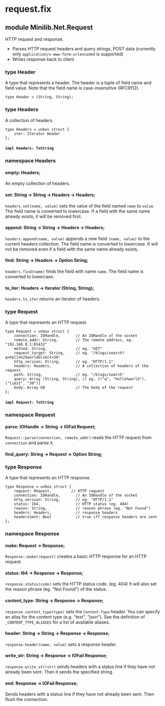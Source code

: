 # request.fix

## module Minilib.Net.Request

HTTP request and response.
- Parses HTTP request headers and query strings, POST data
(currently only `application/x-www-form-urlencoded` is supported)
- Writes response back to client

### type Header

A type that represents a header. The header is a tuple of field name and field value.
Note that the field name is case-insensitive (RFC9112).

```
type Header = (String, String);
```
### type Headers

A collection of headers.

```
type Headers = unbox struct {
    iter: Iterator Header
};
```
#### `impl Headers: ToString`

### namespace Headers

#### empty: Headers;

An empty collection of headers.

#### set: String -> String -> Headers -> Headers;

`headers.set(name, value)` sets the value of the field named `name` to `value`.
The field name is converted to lowercase.
If a field with the same name already exists, it will be removed first.

#### append: String -> String -> Headers -> Headers;

`headers.append(name, value)` appends a new field `(name, value)` to the current headers collection.
The field name is converted to lowercase.
It will not be removed even if a field with the same name already exists,

#### find: String -> Headers -> Option String;

`headers.find(name)` finds the field with name `name`.
The field name is converted to lowercase.

#### to_iter: Headers -> Iterator (String, String);

`headers.to_iter` returns an iterator of headers.

### type Request

A type that represents an HTTP request.

```
type Request = unbox struct {
    connection: IOHandle,       // An IOHandle of the socket
    remote_addr: String,        // The remote address, eg. "192.168.0.1:65432"
    method: String,             // eg. "GET"
    request_target: String,     // eg. "/blogs/search?q=hello%25world&limit=30"
    http_version: String,       // eg. "HTTP/1.1"
    headers: Headers,           // A collection of headers of the request
    path: String,               // eg. "/blogs/search"
    query: Array (String, String), // eg. [("q", "hello%world"), ("limit", "30")]
    body: Array U8              // The body of the request
};
```
#### `impl Request: ToString`

### namespace Request

#### parse: IOHandle -> String -> IOFail Request;

`Request::parse(connection, remote_addr)` reads the HTTP request from `connection` and parse it.

#### find_query: String -> Request -> Option String;

### type Response

A type that represents an HTTP response.

```
type Response = unbox struct {
    request: Request,         // HTTP request
    connection: IOHandle,       // An IOHandle of the socket 
    http_version: String,       // eg. "HTTP/1.1"
    status: I64,                // HTTP status (eg. 404)
    reason: String,             // reason phrase (eg. "Not Found") 
    headers: Headers,           // response headers
    headersSent: Bool           // true iff response headers are sent
};
```
### namespace Response

#### make: Request -> Response;

`Response::make(request)` creates a basic HTTP response for an HTTP request.

#### status: I64 -> Response -> Response;

`response.status(code)` sets the HTTP status code. (eg. 404)
It will also set the reason phrase (eg. "Not Found") of the status.

#### content_type: String -> Response -> Response;

`response.content_type(type)` sets the `Content-Type` header.
You can specify an alias for the content type (e.g. "text", "json").
See the definition of `_CONTENT_TYPE_ALIASES` for a list of available aliases.

#### header: String -> String -> Response -> Response;

`response.header(name, value)` sets a response header.

#### write_str: String -> Response -> IOFail Response;

`response.write_str(str)` sends headers with a status line if they have not already been sent.
Then it sends the specified string.

#### end: Response -> IOFail Response;

Sends headers with a status line if they have not already been sent.
Then flush the connection.

